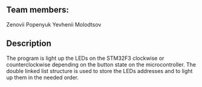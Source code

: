 ## Team members:
Zenovii Popenyuk
Yevhenii Molodtsov

## Description
The program is light up the LEDs on the STM32F3 clockwise or counterclockwise depending on the button state on the microcontroller.
The double linked list structure is used to store the LEDs addresses and to light up them in the needed order.
